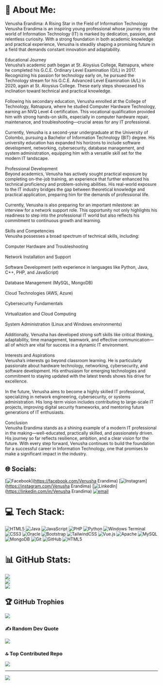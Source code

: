 # 💫 About Me:
Venusha Erandima: A Rising Star in the Field of Information Technology<br>Venusha Erandima is an inspiring young professional whose journey into the world of Information Technology (IT) is marked by dedication, passion, and relentless curiosity. With a strong foundation in both academic knowledge and practical experience, Venusha is steadily shaping a promising future in a field that demands constant innovation and adaptability.<br><br>Educational Journey<br>Venusha’s academic path began at St. Aloysius College, Ratnapura, where he completed his G.C.E. Ordinary Level Examination (O/L) in 2017. Recognizing his passion for technology early on, he pursued the Technology stream for his G.C.E. Advanced Level Examination (A/L) in 2020, again at St. Aloysius College. These early steps showcased his inclination toward technical and practical knowledge.<br><br>Following his secondary education, Venusha enrolled at the College of Technology, Ratnapura, where he studied Computer Hardware Technology, earning an NVQ Level 4 certification. This vocational qualification provided him with strong hands-on skills, especially in computer hardware repair, maintenance, and troubleshooting—crucial areas for any IT professional.<br><br>Currently, Venusha is a second-year undergraduate at the University of Colombo, pursuing a Bachelor of Information Technology (BIT) degree. His university education has expanded his horizons to include software development, networking, cybersecurity, database management, and system administration, equipping him with a versatile skill set for the modern IT landscape.<br><br>Professional Development<br>Beyond academics, Venusha has actively sought practical exposure by completing on-the-job training, an experience that further enhanced his technical proficiency and problem-solving abilities. His real-world exposure to the IT industry bridges the gap between theoretical knowledge and practical application, preparing him for the demands of professional life.<br><br>Currently, Venusha is also preparing for an important milestone: an interview for a network support role. This opportunity not only highlights his readiness to step into the professional IT world but also reflects his commitment to continuous growth and learning.<br><br>Skills and Competencies<br>Venusha possesses a broad spectrum of technical skills, including:<br><br>Computer Hardware and Troubleshooting<br><br>Network Installation and Support<br><br>Software Development (with experience in languages like Python, Java, C++, PHP, and JavaScript)<br><br>Database Management (MySQL, MongoDB)<br><br>Cloud Technologies (AWS, Azure)<br><br>Cybersecurity Fundamentals<br><br>Virtualization and Cloud Computing<br><br>System Administration (Linux and Windows environments)<br><br>Additionally, Venusha has developed strong soft skills like critical thinking, adaptability, time management, teamwork, and effective communication—all of which are vital for success in a dynamic IT environment.<br><br>Interests and Aspirations<br>Venusha’s interests go beyond classroom learning. He is particularly passionate about hardware technology, networking, cybersecurity, and software development. His enthusiasm for emerging technologies and commitment to staying updated with the latest trends shows his drive for excellence.<br><br>In the future, Venusha aims to become a highly skilled IT professional, specializing in network engineering, cybersecurity, or systems administration. His long-term vision includes contributing to large-scale IT projects, improving digital security frameworks, and mentoring future generations of IT enthusiasts.<br><br>Conclusion<br>Venusha Erandima stands as a shining example of a modern IT professional in the making—well-educated, practically skilled, and passionately driven. His journey so far reflects resilience, ambition, and a clear vision for the future. With every step forward, Venusha continues to build the foundation for a successful career in Information Technology, one that promises to make a significant impact in the industry.


## 🌐 Socials:
[![Facebook](https://img.shields.io/badge/Facebook-%231877F2.svg?logo=Facebook&logoColor=white)](https://facebook.com/Venusha Erandima) [![Instagram](https://img.shields.io/badge/Instagram-%23E4405F.svg?logo=Instagram&logoColor=white)](https://instagram.com/Venusha Erandima) [![LinkedIn](https://img.shields.io/badge/LinkedIn-%230077B5.svg?logo=linkedin&logoColor=white)](https://linkedin.com/in/Venusha Erandima) [![email](https://img.shields.io/badge/Email-D14836?logo=gmail&logoColor=white)](mailto:venushaerandima@gmail.com) 

# 💻 Tech Stack:
![HTML5](https://img.shields.io/badge/html5-%23E34F26.svg?style=for-the-badge&logo=html5&logoColor=white) ![Java](https://img.shields.io/badge/java-%23ED8B00.svg?style=for-the-badge&logo=openjdk&logoColor=white) ![JavaScript](https://img.shields.io/badge/javascript-%23323330.svg?style=for-the-badge&logo=javascript&logoColor=%23F7DF1E) ![PHP](https://img.shields.io/badge/php-%23777BB4.svg?style=for-the-badge&logo=php&logoColor=white) ![Python](https://img.shields.io/badge/python-3670A0?style=for-the-badge&logo=python&logoColor=ffdd54) ![Windows Terminal](https://img.shields.io/badge/Windows%20Terminal-%234D4D4D.svg?style=for-the-badge&logo=windows-terminal&logoColor=white) ![CSS3](https://img.shields.io/badge/css3-%231572B6.svg?style=for-the-badge&logo=css3&logoColor=white) ![Oracle](https://img.shields.io/badge/Oracle-F80000?style=for-the-badge&logo=oracle&logoColor=white) ![Bootstrap](https://img.shields.io/badge/bootstrap-%238511FA.svg?style=for-the-badge&logo=bootstrap&logoColor=white) ![TailwindCSS](https://img.shields.io/badge/tailwindcss-%2338B2AC.svg?style=for-the-badge&logo=tailwind-css&logoColor=white) ![Vue.js](https://img.shields.io/badge/vue.js-%2335495e.svg?style=for-the-badge&logo=vuedotjs&logoColor=%234FC08D) ![Apache](https://img.shields.io/badge/apache-%23D42029.svg?style=for-the-badge&logo=apache&logoColor=white) ![MySQL](https://img.shields.io/badge/mysql-4479A1.svg?style=for-the-badge&logo=mysql&logoColor=white) ![MongoDB](https://img.shields.io/badge/MongoDB-%234ea94b.svg?style=for-the-badge&logo=mongodb&logoColor=white) ![Git](https://img.shields.io/badge/git-%23F05033.svg?style=for-the-badge&logo=git&logoColor=white) ![GitHub](https://img.shields.io/badge/github-%23121011.svg?style=for-the-badge&logo=github&logoColor=white) ![HTML5](https://img.shields.io/badge/html5-%23E34F26.svg?style=for-the-badge&logo=html5&logoColor=white)
# 📊 GitHub Stats:
![](https://github-readme-stats.vercel.app/api?username=venushaerandima&theme=dark&hide_border=false&include_all_commits=false&count_private=false)<br/>
![](https://nirzak-streak-stats.vercel.app/?user=venushaerandima&theme=dark&hide_border=false)<br/>
![](https://github-readme-stats.vercel.app/api/top-langs/?username=venushaerandima&theme=dark&hide_border=false&include_all_commits=false&count_private=false&layout=compact)

## 🏆 GitHub Trophies
![](https://github-profile-trophy.vercel.app/?username=venushaerandima&theme=radical&no-frame=false&no-bg=true&margin-w=4)

### ✍️ Random Dev Quote
![](https://quotes-github-readme.vercel.app/api?type=horizontal&theme=radical)

### 🔝 Top Contributed Repo
![](https://github-contributor-stats.vercel.app/api?username=venushaerandima&limit=5&theme=dark&combine_all_yearly_contributions=true)

---
[![](https://visitcount.itsvg.in/api?id=venushaerandima&icon=0&color=0)](https://visitcount.itsvg.in)

<!-- Proudly created with GPRM ( https://gprm.itsvg.in ) -->
